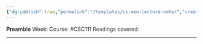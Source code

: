 ```yaml
---
{"dg-publish":true,"permalink":"/templates/cs-new-lecture-note/","created":"2023-10-18T00:21:18.673-04:00","updated":"2024-01-10T00:47:16.402-05:00"}
---
```


**Preamble**
Week:
Course: #CSC111 
Readings covered:

---
# 